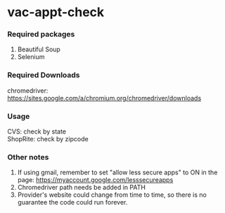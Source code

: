 # vac-appt-check

### Required packages
1. Beautiful Soup<br>
2. Selenium<br>

### Required Downloads
chromedriver: https://sites.google.com/a/chromium.org/chromedriver/downloads <br>
### Usage
CVS: check by state<br>
ShopRite: check by zipcode<br>

### Other notes
1. If using gmail, remember to set "allow less secure apps" to ON in the page: https://myaccount.google.com/lesssecureapps <br>
2. Chromedriver path needs be added in PATH 
3. Provider's website could change from time to time, so there is no guarantee the code could run forever.

